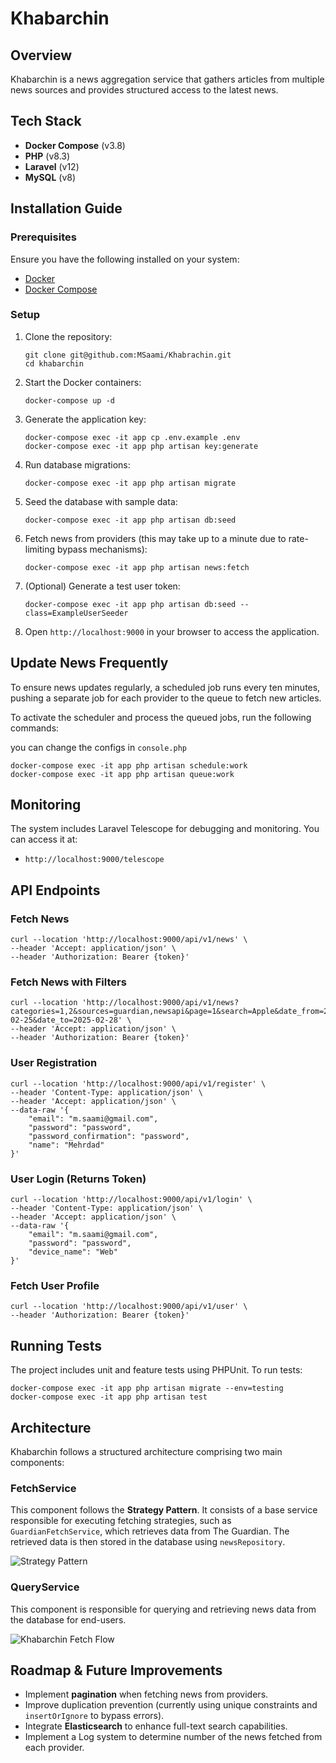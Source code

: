 # Khabarchin

## Overview
Khabarchin is a news aggregation service that gathers articles from multiple news sources and provides structured access to the latest news.

## Tech Stack
- **Docker Compose** (v3.8)
- **PHP** (v8.3)
- **Laravel** (v12)
- **MySQL** (v8)

## Installation Guide
### Prerequisites
Ensure you have the following installed on your system:
- [Docker](https://www.docker.com/)
- [Docker Compose](https://docs.docker.com/compose/install/)

### Setup
1. Clone the repository:
   ```shell
   git clone git@github.com:MSaami/Khabrachin.git
   cd khabarchin
   ```

2. Start the Docker containers:
   ```shell
   docker-compose up -d
   ```

3. Generate the application key:
   ```shell
   docker-compose exec -it app cp .env.example .env
   docker-compose exec -it app php artisan key:generate
   ```

4. Run database migrations:
   ```shell
   docker-compose exec -it app php artisan migrate
   ```

5. Seed the database with sample data:
   ```shell
   docker-compose exec -it app php artisan db:seed
   ```

6. Fetch news from providers (this may take up to a minute due to rate-limiting bypass mechanisms):
   ```shell
   docker-compose exec -it app php artisan news:fetch
   ```

7. (Optional) Generate a test user token:
   ```shell
   docker-compose exec -it app php artisan db:seed --class=ExampleUserSeeder
   ```

8. Open `http://localhost:9000` in your browser to access the application.




## Update News Frequently

To ensure news updates regularly, a scheduled job runs every ten minutes, pushing a separate job for each provider to the queue to fetch new articles.

To activate the scheduler and process the queued jobs, run the following commands:

you can change the configs in `console.php`

```shell
docker-compose exec -it app php artisan schedule:work
docker-compose exec -it app php artisan queue:work
```



## Monitoring
The system includes Laravel Telescope for debugging and monitoring. You can access it at:
- `http://localhost:9000/telescope`

## API Endpoints
### Fetch News
```shell
curl --location 'http://localhost:9000/api/v1/news' \
--header 'Accept: application/json' \
--header 'Authorization: Bearer {token}'
```

### Fetch News with Filters
```shell
curl --location 'http://localhost:9000/api/v1/news?categories=1,2&sources=guardian,newsapi&page=1&search=Apple&date_from=2025-02-25&date_to=2025-02-28' \
--header 'Accept: application/json' \
--header 'Authorization: Bearer {token}'
```

### User Registration 
```shell
curl --location 'http://localhost:9000/api/v1/register' \
--header 'Content-Type: application/json' \
--header 'Accept: application/json' \
--data-raw '{
    "email": "m.saami@gmail.com",
    "password": "password",
    "password_confirmation": "password",
    "name": "Mehrdad"
}'
```

### User Login (Returns Token)
```shell
curl --location 'http://localhost:9000/api/v1/login' \
--header 'Content-Type: application/json' \
--header 'Accept: application/json' \
--data-raw '{
    "email": "m.saami@gmail.com",
    "password": "password",
    "device_name": "Web"
}'
```

### Fetch User Profile
```shell
curl --location 'http://localhost:9000/api/v1/user' \
--header 'Authorization: Bearer {token}'
```

## Running Tests
The project includes unit and feature tests using PHPUnit.
To run tests:
```shell
docker-compose exec -it app php artisan migrate --env=testing
docker-compose exec -it app php artisan test
```

## Architecture
Khabarchin follows a structured architecture comprising two main components:

### **FetchService**
This component follows the **Strategy Pattern**. It consists of a base service responsible for executing fetching strategies, such as `GuardianFetchService`, which retrieves data from The Guardian. The retrieved data is then stored in the database using `newsRepository`.

![Strategy Pattern](https://github.com/user-attachments/assets/b267a2a1-16fe-40a8-9d0a-5034ae5571bc)

### **QueryService**
This component is responsible for querying and retrieving news data from the database for end-users.

![Khabarchin Fetch Flow](https://github.com/user-attachments/assets/51647324-9840-4361-8508-8574719c4d43)

## Roadmap & Future Improvements
- Implement **pagination** when fetching news from providers.
- Improve duplication prevention (currently using unique constraints and `insertOrIgnore` to bypass errors).
- Integrate **Elasticsearch** to enhance full-text search capabilities.
- Implement a Log system to determine number of the news fetched from each provider.


